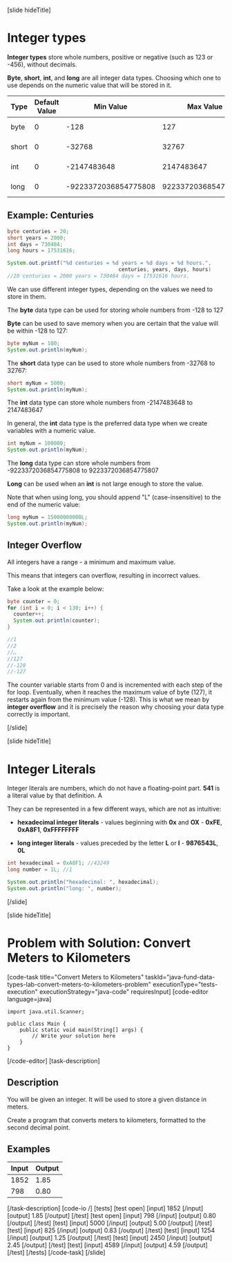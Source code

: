[slide hideTitle]
# Integer types

**Integer types** store whole numbers, positive or negative (such as 123 or -456), without decimals.

**Byte**, **short**, **int**, and **long** are all integer data types. Choosing which one to use depends on the numeric value that will be stored in it.

|Type| Default Value | Min Value | Max Value| Size |
|-----|------|-----|------|-----|
| byte | 0 | -128 | 127 | 8 bit |
| short | 0 | -32768 | 32767 | 16 bit |
| int | 0 | -2147483648 | 2147483647 | 32 bit |
| long | 0 | -9223372036854775808 | 9223372036854775807 | 64 bit |


## Example: Centuries

```java live
byte centuries = 20; 
short years = 2000; 
int days = 730484;
long hours = 17531616; 

System.out.printf("%d centuries = %d years = %d days = %d hours.", 
                                    centuries, years, days, hours)
//20 centuries = 2000 years = 730484 days = 17531616 hours.
```

We can use different integer types, depending on the values we need to store in them.

The **byte** data type can be used for storing whole numbers from -128 to 127

**Byte** can be used to save memory when you are certain that the value will be within -128 to 127:

```java live
byte myNum = 100;
System.out.println(myNum);
```

The **short** data type can be used to store whole numbers from -32768 to 32767:

```java live
short myNum = 5000;
System.out.println(myNum);
```

The **int** data type can store whole numbers from -2147483648 to 2147483647

In general, the **int** data type is the preferred data type when we create variables with a numeric value.

```java live
int myNum = 100000;
System.out.println(myNum);
```

The **long** data type can store whole numbers from -9223372036854775808  to 9223372036854775807

**Long** can be used when an **int** is not large enough to store the value.

Note that when using long, you should append "L" (case-insensitive) to the end of the numeric value:

```java live
long myNum = 15000000000L;
System.out.println(myNum);
```

## Integer Overflow

All integers have a range - a minimum and maximum value. 

This means that integers can overflow, resulting in incorrect values. 

Take a look at the example below:

```java
byte counter = 0;
for (int i = 0; i < 130; i++) {
  counter++;
  System.out.println(counter);
}

//1
//2
//…
//127
//-128
//-127
```

The counter variable starts from 0 and is incremented with each step of the for loop. Eventually, when it reaches the maximum value of byte (127), it restarts again from the minimum value (-128). This is what we mean by **integer overflow** and it is precisely the reason why choosing your data type correctly is important. 

[/slide]

[slide hideTitle]
# Integer Literals

Integer literals are numbers, which do not have a floating-point part. **541** is a literal value by that definition. A

They can be represented in a few different ways, which are not as intuitive:

- **hexadecimal integer literals** - values beginning with **0x** and **OX** - **0xFE**, **0xA8F1**, **0xFFFFFFFF**

- **long integer literals** - values preceded by the letter **L** or **l** - **9876543L**, **0L**

```java live
int hexadecimal = 0xA8F1; //43249
long number = 1L; //1

System.out.println("hexadecimal: ", hexadecimal);
System.out.println("long: ", number);
```

[/slide]


[slide hideTitle]
# Problem with Solution: Convert Meters to Kilometers
[code-task title="Convert Meters to Kilometers" taskId="java-fund-data-types-lab-convert-meters-to-kilometers-problem" executionType="tests-execution" executionStrategy="java-code" requiresInput]
[code-editor language=java]
```
import java.util.Scanner;

public class Main {
    public static void main(String[] args) {
        // Write your solution here
    }
}
```
[/code-editor]
[task-description]
## Description
You will be given an integer. It will be used to store a given distance in meters.

Create a program that converts meters to kilometers, formatted to the second decimal point.

## Examples
|**Input**|**Output**|
|-----|------|
| 1852 | 1.85 |
| 798 | 0.80 |


[/task-description]
[code-io /]
[tests]
[test open]
[input]
1852
[/input]
[output]
1.85
[/output]
[/test]
[test open]
[input]
798
[/input]
[output]
0.80
[/output]
[/test]
[test]
[input]
5000
[/input]
[output]
5.00
[/output]
[/test]
[test]
[input]
825
[/input]
[output]
0.83
[/output]
[/test]
[test]
[input]
1254
[/input]
[output]
1.25
[/output]
[/test]
[test]
[input]
2450
[/input]
[output]
2.45
[/output]
[/test]
[test]
[input]
4589
[/input]
[output]
4.59
[/output]
[/test]
[/tests]
[/code-task]
[/slide]
